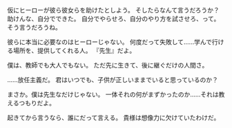 仮にヒーローが彼ら彼女らを助けたとしよう。
そしたらなんて言うだろうか？
助けんな、自分でできた。
自分でやらせろ、自分のやり方を試させろ、って。そう言うだろうね。

彼らに本当に必要なのはヒーローじゃない。
何度だって失敗して……学んで行ける場所を、提供してくれる人。
『先生』だよ。

僕は、教師でも大人でもない。
ただ先に生きて、後に継ぐだけの人間さ。

……放任主義だ。
君はいつでも、子供が正しいままでいると思っているのか？

まさか。僕は先生なだけじゃない。
一体それの何がまずかったのか……それは教えるつもりだよ。


起きてから言うなら、誰にだって言える。
貴様は想像力に欠けていたわけだ。